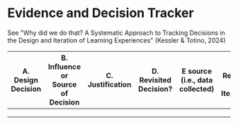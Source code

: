 # Evidence and Decision Tracker

See "Why did we do that? A Systematic Approach to Tracking Decisions in the Design and Iteration of Learning Experiences" (Kessler & Totino, 2024)

| A. Design Decision | B. Influence or Source of Decision | C. Justification | D. Revisited Decision? | E source (i.e., data collected) | F. Resulted in Iterating? |
|---|---|---|---|---|---|
|   |   |   |   |   |   |
|   |   |   |   |   |   |
|   |   |   |   |   |   |